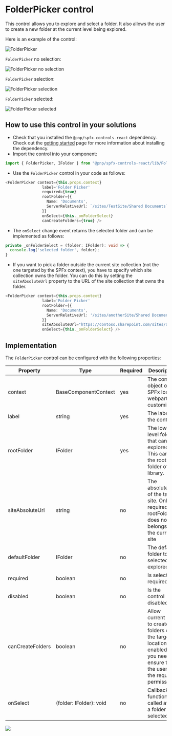# FolderPicker control

This control allows you to explore and select a folder.
It also allows the user to create a new folder at the current level being explored.

Here is an example of the control:

![FolderPicker](../assets/FolderPicker.png)

`FolderPicker` no selection:

![FolderPicker no selection](../assets/FolderPicker-no-selection.png)

`FolderPicker` selection:

![FolderPicker selection](../assets/FolderPicker-selection.png)

`FolderPicker` selected:

![FolderPicker selected](../assets/FolderPicker-selected.png)

## How to use this control in your solutions

- Check that you installed the `@pnp/spfx-controls-react` dependency. Check out the [getting started](../../#getting-started) page for more information about installing the dependency.
- Import the control into your component:

```TypeScript
import { FolderPicker, IFolder } from "@pnp/spfx-controls-react/lib/FolderPicker";
```

- Use the `FolderPicker` control in your code as follows:

```TypeScript
<FolderPicker context={this.props.context}
                label='Folder Picker'
                required={true}
                rootFolder={{
                  Name: 'Documents',
                  ServerRelativeUrl: `/sites/TestSite/Shared Documents`
                }}                
                onSelect={this._onFolderSelect}
                canCreateFolders={true} />
```

- The `onSelect` change event returns the selected folder and can be implemented as follows:

```TypeScript
private _onFolderSelect = (folder: IFolder): void => {
  console.log('selected folder', folder);
}
```

- If you want to pick a folder outside the current site collection (not the one targeted by the SPFx context), you have to specify which site collection owns the folder. You can do this by setting the `siteAbsoluteUrl` property to the URL of the site collection that owns the folder.

```TypeScript
<FolderPicker context={this.props.context}
                label='Folder Picker'
                rootFolder={{
                  Name: 'Documents',
                  ServerRelativeUrl: '/sites/anotherSite/Shared Documents'
                }}
                siteAbsoluteUrl="https://contoso.sharepoint.com/sites/anotherSite"             
                onSelect={this._onFolderSelect} />
```

## Implementation

The `FolderPicker` control can be configured with the following properties:

| Property | Type | Required | Description |
| ---- | ---- | ---- | ---- |
| context | BaseComponentContext | yes | The context object of the SPFx loaded webpart or customizer. |
| label | string | yes | The label for the control. |
| rootFolder | IFolder | yes | The lowest level folder that can be explored. This can be the root folder of a library. |
| siteAbsoluteUrl | string | no | The absolute url of the target site. Only required if rootFolder does not belongs to the current site |
| defaultFolder | IFolder | no | The default folder to be selected or explored. |
| required | boolean | no | Is selection required. |
| disabled | boolean | no | Is the control disabled. |
| canCreateFolders | boolean | no | Allow current user to create folders on the target location. If enabled, you need to ensure that the user has the required permissions. |
| onSelect | (folder: IFolder): void | no | Callback function called after a folder is selected. |

![](https://telemetry.sharepointpnp.com/sp-dev-fx-controls-react/wiki/controls/FolderPicker)
